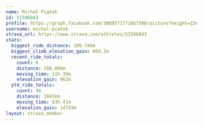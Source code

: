 ```yaml
---
name: Michał Piątek
id: 51596843
profile: https://graph.facebook.com/3089571771067360/picture?height=256&width=256
username: michal-piatek
strava_url: https://www.strava.com/athletes/51596843
stats:
  biggest_ride_distance: 109.74km
  biggest_climb_elevation_gain: 669.2m
  recent_ride_totals:
    count: 6
    distance: 280.89km
    moving_time: 11h 39m
    elevation_gain: 962m
  ytd_ride_totals:
    count: 46
    distance: 1841km
    moving_time: 83h 41m
    elevation_gain: 14743m
layout: strava_member
--- 
```

